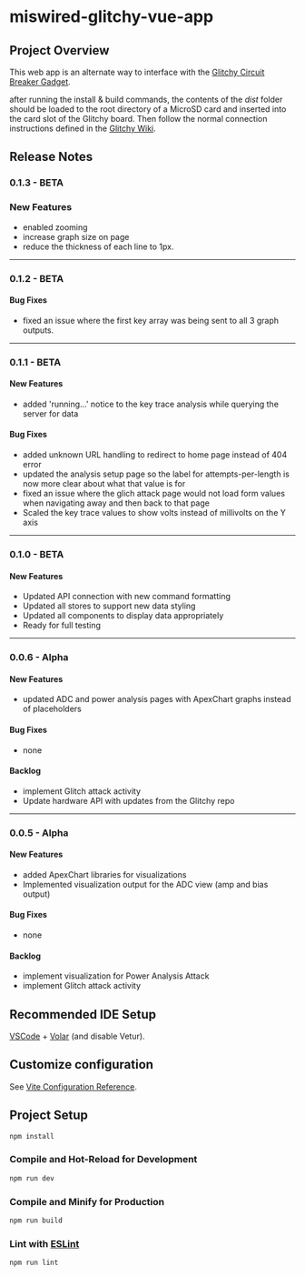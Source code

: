 # miswired-glitchy-vue-app

## Project Overview

This web app is an alternate way to interface with the [Glitchy Circuit Breaker Gadget](https://github.com/miswired/glitchy).

after running the install & build commands, the contents of the _dist_ folder should be loaded to the root directory of a MicroSD card and inserted into the card slot of the Glitchy board. Then follow the normal connection instructions defined in the [Glitchy Wiki](https://github.com/miswired/glitchy/wiki/Guide-%E2%80%90-Quick-Start).

## Release Notes

### 0.1.3 - BETA

### New Features

- enabled zooming
- increase graph size on page
- reduce the thickness of each line to 1px.

---

### 0.1.2 - BETA

#### Bug Fixes

- fixed an issue where the first key array was being sent to all 3 graph outputs.

---

### 0.1.1 - BETA

#### New Features

- added 'running...' notice to the key trace analysis while querying the server for data

#### Bug Fixes

- added unknown URL handling to redirect to home page instead of 404 error
- updated the analysis setup page so the label for attempts-per-length is now more clear about what that value is for
- fixed an issue where the glich attack page would not load form values when navigating away and then back to that page
- Scaled the key trace values to show volts instead of millivolts on the Y axis

---

### 0.1.0 - BETA

#### New Features

- Updated API connection with new command formatting
- Updated all stores to support new data styling
- Updated all components to display data appropriately
- Ready for full testing

---

### 0.0.6 - Alpha

#### New Features

- updated ADC and power analysis pages with ApexChart graphs instead of placeholders

#### Bug Fixes

- none

#### Backlog

- implement Glitch attack activity
- Update hardware API with updates from the Glitchy repo

---

### 0.0.5 - Alpha

#### New Features

- added ApexChart libraries for visualizations
- Implemented visualization output for the ADC view (amp and bias output)

#### Bug Fixes

- none

#### Backlog

- implement visualization for Power Analysis Attack
- implement Glitch attack activity

## Recommended IDE Setup

[VSCode](https://code.visualstudio.com/) + [Volar](https://marketplace.visualstudio.com/items?itemName=Vue.volar) (and disable Vetur).

## Customize configuration

See [Vite Configuration Reference](https://vitejs.dev/config/).

## Project Setup

```sh
npm install
```

### Compile and Hot-Reload for Development

```sh
npm run dev
```

### Compile and Minify for Production

```sh
npm run build
```

### Lint with [ESLint](https://eslint.org/)

```sh
npm run lint
```
